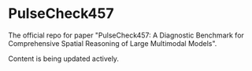 # PulseCheck457

The official repo for paper "PulseCheck457: A Diagnostic Benchmark for Comprehensive Spatial Reasoning of Large Multimodal Models".

Content is being updated actively.
